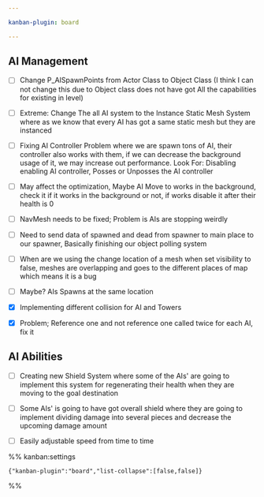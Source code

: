 ```yaml
---

kanban-plugin: board

---
```


## AI Management

- [ ] Change P_AISpawnPoints from Actor Class to Object Class (I think I can not change this due to Object class does not have got All the capabilities for existing in level)
- [ ] Extreme: Change The all AI system to the Instance Static Mesh System where as we know that every AI has got a same static mesh but they are instanced
- [ ] Fixing AI Controller Problem where we are spawn tons of AI, their controller also works with them, if we can decrease the background usage of it, we may increase out performance.
	Look For: Disabling enabling AI controller, Posses or Unposses the AI controller
- [ ] May affect the optimization, Maybe AI Move to works in the background, check it if it works in the background or not, if works disable it after their health is 0
- [ ] NavMesh needs to be fixed; Problem is AIs are stopping weirdly
- [ ] Need to send data of spawned and dead from spawner to main place to our spawner, Basically finishing our object polling system
- [ ] When are we using the change location of a mesh when set visibility to false, meshes are overlapping and goes to the different places of map which means it is a bug
- [ ] Maybe?
	AIs Spawns at the same location
- [x] Implementing different collision for AI and Towers
- [x] Problem; Reference one and not reference one called twice for each AI, fix it


## AI Abilities

- [ ] Creating new Shield System where some of the AIs' are going to implement this system for regenerating their health when they are moving to the goal destination
- [ ] Some AIs' is going to have got overall shield where they are going to implement dividing damage into several pieces and decrease the upcoming damage amount
- [ ] Easily adjustable speed from time to time




%% kanban:settings
```
{"kanban-plugin":"board","list-collapse":[false,false]}
```
%%
